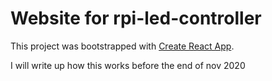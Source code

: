 # Website for rpi-led-controller
This project was bootstrapped with [Create React App](https://github.com/facebook/create-react-app).

I will write up how this works before the end of nov 2020
